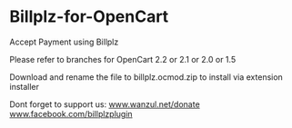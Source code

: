 # Billplz-for-OpenCart
Accept Payment using Billplz

Please refer to branches for OpenCart 2.2 or 2.1 or 2.0 or 1.5

Download and rename the file to billplz.ocmod.zip to install via extension installer

Dont forget to support us:
www.wanzul.net/donate
www.facebook.com/billplzplugin
